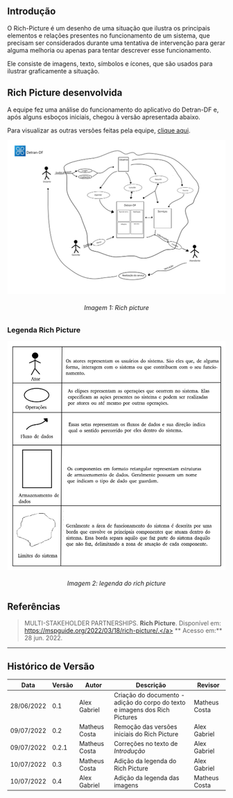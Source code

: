 ## **Introdução**
O Rich-Picture é um desenho de uma situação que ilustra os principais elementos e relações presentes no funcionamento de um sistema, que precisam ser considerados durante uma tentativa de intervenção para gerar alguma melhoria ou apenas para tentar descrever esse funcionamento.

Ele consiste de imagens, texto, símbolos e ícones, que são usados para ilustrar graficamente a situação.

## **Rich Picture desenvolvida**

A equipe fez uma análise do funcionamento do aplicativo do Detran-DF e, após alguns esboços iniciais, chegou à versão apresentada abaixo.

Para visualizar as outras versões feitas pela equipe, [clique aqui](versoesRichPicture/outrasVersoes.md).

![](../../images/richpictures/richpicturev1.png)
<h6 align = "center">Imagem 1: Rich picture</h6>

### Legenda Rich Picture

![](../../images/richpictures/leg_richpic.png)
<h6 align = "center">Imagem 2: legenda do rich picture</h6>

## **Referências**
> MULTI-STAKEHOLDER PARTNERSHIPS. **Rich Picture**. Disponível em: <a href="https://mspguide.org/2022/03/18/rich-picture/." target="__blank">https://mspguide.org/2022/03/18/rich-picture/.</a> ** Acesso em:** 28 jun. 2022.


***
## Histórico de Versão
| Data | Versão | Autor | Descrição | Revisor |
| ---- | ---- | ---- | ---- | ---- |
| 28/06/2022 | 0.1 | Alex Gabriel | Criação do documento - adição do corpo do texto e imagens dos Rich Pictures | Matheus Costa |
| 09/07/2022 | 0.2 | Matheus Costa | Remoção das versões iniciais do Rich Picture | Alex Gabriel |
| 09/07/2022 | 0.2.1 | Matheus Costa | Correções no texto de _Introdução_ | Alex Gabriel |
| 10/07/2022 | 0.3 | Matheus Costa | Adição da legenda do Rich Picture | Alex Gabriel |
| 10/07/2022 | 0.4 | Alex Gabriel | Adição da legenda das imagens |  Matheus Costa  |
